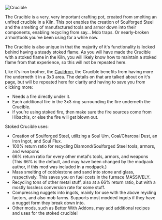 ![Crucible](block:betterwithmods:cooking_pot)

The Crucible is a very, very important crafting pot, created from smelting an unfired crucible in a Kiln. This pot enables the creation of Soulforged Steel and the smelting of manufactured tools and armor down into their components, enabling recycling from say... Mob traps. Or nearly-broken armor/tools you've been using for a while now.

The Crucible is also unique in that the majority of it's functionality is locked behind having a steady stoked flame. As you will have made the Crucible with a stoked flame in the Kiln, you will likely know how to maintain a stoked flame from that experience, so this will not be repeated here.

Like it's iron brother, the [Cauldron](block:betterwithmods:cooking_pot@1), the Crucible benefits from having more fire underneth it in a 3x3 area. The details on that are talked about on it's page, but will be repeated here for clarity and having to save you from clicking more:
* Needs a fire directly under it.
* Each additional fire in the 3x3 ring surrounding the fire underneth the Crucible.
* If you're using stoked fire, then make sure the fire sources come from Hibachis, or else the fire will get blown out.

Stoked Crucible uses:
* Creation of Soulforged Steel, utilizing a Soul Urn, Coal/Charcoal Dust, an Iron Ingot, and Soul Flux.
* 100% return ratio for recycling Diamond/Soulforged Steel tools, armors, and weapons
* 66% return ratio for every other metal's tools, armors, and weapons (This 66% is the default, and may have been changed by the modpack author, if this mod was included in a modpack.)
* Mass smelting of cobblestone and sand into stone and glass, respectively. This saves you on fuel costs in the furnace MASSIVELY.
* Recycling tons of other metal stuff, also at a 66% return ratio, but with a mostly lossless conversion rate for some stuff.
* Compressing nuggets into ingots, mainly for use with the above reycling factors, and also mob farms. Supports most modded ingots if they have a nugget form they break down into.
* Other mods, such as Better With Addons, may add additional recipes and uses for the stoked crucible!
